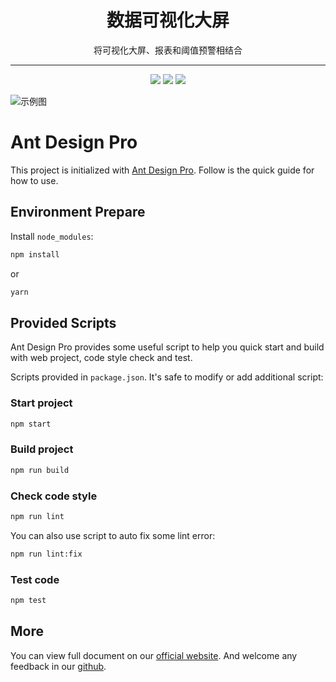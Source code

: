 <h1 align="center">数据可视化大屏</h1>

<p align="center">
  将可视化大屏、报表和阈值预警相结合
</p>
<div align="center">

  ---

![](https://badgen.net/badge/icon/Ant%20Design?icon=https://gw.alipayobjects.com/zos/antfincdn/Pp4WPgVDB3/KDpgvguMpGfqaHPjicRK.svg&label)
<img src="https://img.shields.io/badge/React-18.2.0-blued" />
<img src="https://img.shields.io/badge/TypeScript-5.8.3-green" />
</div>




![示例图](https://s3.bmp.ovh/imgs/2025/04/18/9da78a7a7d4e60af.png)

# Ant Design Pro

This project is initialized with [Ant Design Pro](https://pro.ant.design). Follow is the quick guide for how to use.

## Environment Prepare

Install `node_modules`:

```bash
npm install
```

or

```bash
yarn
```

## Provided Scripts

Ant Design Pro provides some useful script to help you quick start and build with web project, code style check and
test.

Scripts provided in `package.json`. It's safe to modify or add additional script:

### Start project

```bash
npm start
```

### Build project

```bash
npm run build
```

### Check code style

```bash
npm run lint
```

You can also use script to auto fix some lint error:

```bash
npm run lint:fix
```

### Test code

```bash
npm test
```

## More

You can view full document on our [official website](https://pro.ant.design). And welcome any feedback in
our [github](https://github.com/ant-design/ant-design-pro).

